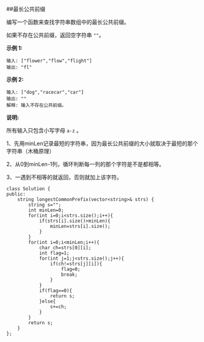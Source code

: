 ##最长公共前缀

编写一个函数来查找字符串数组中的最长公共前缀。

如果不存在公共前缀，返回空字符串 `""`。

**示例 1:**

```
输入: ["flower","flow","flight"]
输出: "fl"
```

**示例 2:**

```
输入: ["dog","racecar","car"]
输出: ""
解释: 输入不存在公共前缀。
```

**说明:**

所有输入只包含小写字母 `a-z` 。

1、先用minLen记录最短的字符串，因为最长公共前缀的大小就取决于最短的那个字符串（木桶原理）

2、从0到minLen-1列，循环判断每一列的那个字符是不是都相等。

3、一遇到不相等的就返回，否则就加上该字符。

```
class Solution {
public:
    string longestCommonPrefix(vector<string>& strs) {
        string s="";
        int minLen=0;
        for(int i=0;i<strs.size();i++){
            if(strs[i].size()>minLen){
                minLen=strs[i].size();
            }
        }
        for(int i=0;i<minLen;i++){
            char ch=strs[0][i];
            int flag=1;
            for(int j=1;j<strs.size();j++){
                if(ch!=strs[j][i]){
                    flag=0;
                    break;
                }
            }
            if(flag==0){
                return s;
            }else{
                s+=ch;
            }
        }
        return s;
    }
};
```

